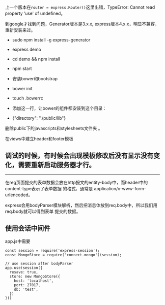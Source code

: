 上一个版本在`router = express.Router()`这里出错，TypeError: Cannot read property 'use' of undefined。

到google才找到问题，Generator版本是3.x.x, express版本4.x.x，明显不兼容，重新安装来过。

- sudo npm install -g express-generator
- express demo
- cd demo && npm install
- npm start

- 安装bower和bootstrap
- bower init
- touch .bowerrc
- 添加这一行，让bower的组件都安装到这个目录：
- {"directory": "./public/lib"}

删除public下的javascripts和stylesheets文件夹 。

在views中建立header和footer模板

## 调试的时候，有时候会出现模板修改后没有显示没有变化，需要重新启动服务器才行。

------

在reg页面提交的表单数据会放在http报文的entity-body中，而header中的content-type表示了表单数据
的格式，通常是 application/x-www-form-urlencoded。

express会用bodyParser模块解析，然后把消息体放到req.body中，所以我们用req.body就可以得到表单
提交的数据。

## 使用会话中间件
app.js中需要
```
const session = require('express-session');
const MongoStore = require('connect-mongo')(session);

// use session after bodyParser
app.use(session({
  resave: true,
  store: new MongoStore({
    host: 'localhost',
    port: 27017,
    db: 'test',
  })
}))
```
